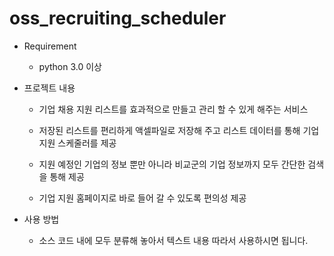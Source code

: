 # oss_recruiting_scheduler


* Requirement 
  
  - python 3.0 이상
  

* 프로젝트 내용

  - 기업 채용 지원 리스트를 효과적으로 만들고 관리 할 수 있게 해주는 서비스 
  
  - 저장된 리스트를 편리하게 액셀파일로 저장해 주고 리스트 데이터를 통해 기업 지원 스케줄러를 제공
  
  - 지원 예정인 기업의 정보 뿐만 아니라 비교군의 기업 정보까지 모두 간단한 검색을 통해 제공
  
  - 기업 지원 홈페이지로 바로 들어 갈 수 있도록 편의성 제공 
  
  
* 사용 방법 

  - 소스 코드 내에 모두 분류해 놓아서 텍스트 내용 따라서 사용하시면 됩니다. 
